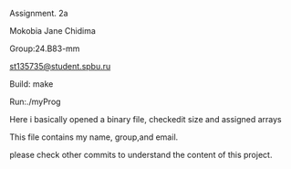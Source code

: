 Assignment. 2a

Mokobia Jane Chidima

Group:24.B83-mm

st135735@student.spbu.ru

Build: make

Run:./myProg

Here i basically opened a binary file, checkedit size and assigned arrays

This file contains my name, group,and email.

please check other commits to understand the content of this project.
